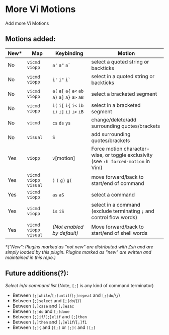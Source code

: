 # More Vi Motions

Add more Vi Motions

## Motions added:


| New\* | Map | Keybinding | Motion |
| --- | --- | --- | --- |
| No | `vicmd` `viopp` | `a'` `a"` ```a` ``` | select a quoted string or backticks |
| No | `vicmd` `viopp` | `i'` `i"` ```i` ``` | select in a quoted string or backticks |
| No | `vicmd` `viopp` | `a(` `a[` `a{` `a<` `ab` `a)` `a]` `a}` `a>` `aB` | select a bracketed segment |
| No | `vicmd` `viopp` | `i(` `i[` `i{` `i<` `ib` `i)` `i]` `i}` `i>` `iB` | select in a bracketed segment |
| No | `vicmd` | `cs` `ds` `ys` | change/delete/add surrounding quotes/brackets |
| No | `visual` | `S` | add surrounding quotes/brackets |
| Yes | `viopp` | `v`[motion] | Force motion character-wise, or toggle exclusivity (see `:h forced-motion` in Vim) |
| Yes | `vicmd` `viopp` `visual` | `)` `(` `g)` `g(` | move forward/back to start/end of command |
| Yes | `vicmd` `viopp` | `as` `aS` | select a command |
| Yes | `vicmd` `viopp` | `is` `iS` | select in a command (exclude terminating `;` and control flow words) |
| Yes | `vicmd` `viopp` `visual` | _(Not enabled by default)_ | Move forward/back to start/end of shell words |

_\*("New": Plugins marked as "not new" are distributed with Zsh and are simply loaded by this plugin.
Plugins marked as "new" are written and maintained in this repo.)_

## Future additions(?):

*Select in/a command list* (Note, `[;]` is any kind of command terminator)

- Between `[;]while`/`[;]until`/`[;]repeat` and `[;]do`/`{`/`(`
- Between `[;]select` and `[;]do`/`{`/`(`
- Between `[;]case` and `[;]esac`
- Between `[;]do` and `[;]done`
- Between `[;]if`/`[;]elif` and `[;]then`
- Between `[;]then` and `[;]elif`/`[;]fi`
- Between `[;]{` and `}[;]` or `[;](` and `)[;]`
